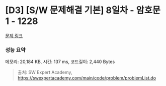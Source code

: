 # [D3] [S/W 문제해결 기본] 8일차 - 암호문1 - 1228 

[문제 링크](https://swexpertacademy.com/main/code/problem/problemDetail.do?contestProbId=AV14w-rKAHACFAYD) 

### 성능 요약

메모리: 20,184 KB, 시간: 137 ms, 코드길이: 2,440 Bytes



> 출처: SW Expert Academy, https://swexpertacademy.com/main/code/problem/problemList.do